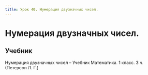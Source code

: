 ```yaml
---
title: Урок 40. Нумерация двузначных чисел.
---
```


# Нумерация двузначных чисел.

## Учебник

Нумерация двузначных чисел – Учебник Математика. 1 класс. 3 ч. (Петерсон Л. Г.)